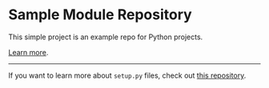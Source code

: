 # Sample Module Repository

This simple project is an example repo for Python projects.

[Learn more](http://www.kennethreitz.org/essays/repository-structure-and-python).

---

If you want to learn more about `setup.py` files, check out [this repository](https://github.com/kennethreitz/setup.py).
